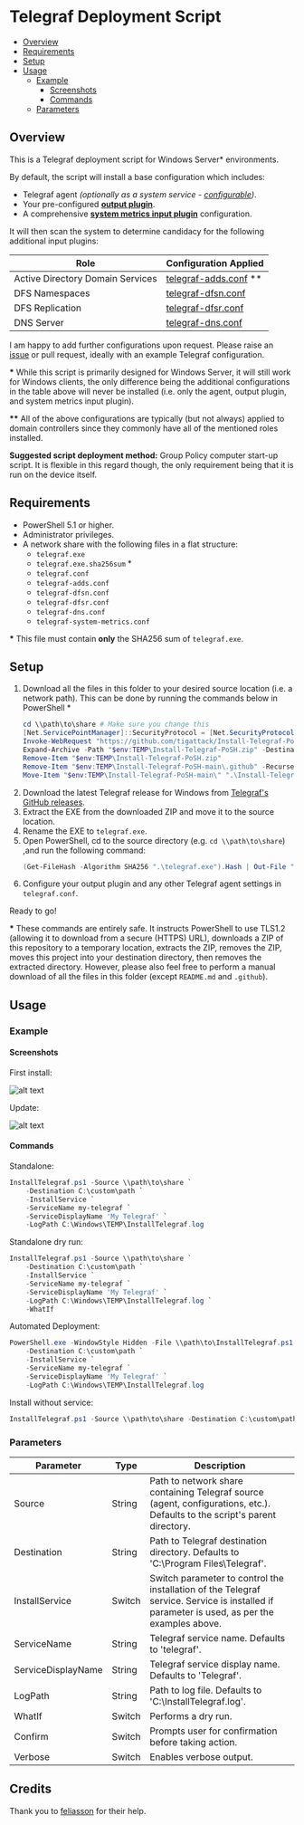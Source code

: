 # Telegraf Deployment Script

* [Overview](#overview)
* [Requirements](#requirements)
* [Setup](#setup)
* [Usage](#usage)
  * [Example](#example)
    * [Screenshots](#screenshots)
    * [Commands](#commands)
  * [Parameters](#parameters)

## Overview

This is a Telegraf deployment script for Windows Server* environments.

By default, the script will install a base configuration which includes:

* Telegraf agent *(optionally as a system service - [configurable](#parameters))*.
* Your pre-configured [**output plugin**](telegraf.conf).
* A comprehensive [**system metrics input plugin**](telegraf-system-metrics.conf) configuration.

It will then scan the system to determine candidacy for the following additional input plugins:

| Role                             	| Configuration Applied                       	|
|----------------------------------	|---------------------------------------------	|
| Active Directory Domain Services 	| [telegraf-adds.conf](telegraf-adds.conf) ** 	|
| DFS Namespaces                   	| [telegraf-dfsn.conf](telegraf-dfsn.conf)    	|
| DFS Replication                  	| [telegraf-dfsr.conf](telegraf-dfsr.conf)    	|
| DNS Server                       	| [telegraf-dns.conf](telegraf-dns.conf)      	|

I am happy to add further configurations upon request.
Please raise an [issue](https://github.com/tigattack/Install-Telegraf-PoSH/issues/new?assignees=tigattack&labels=enhancement&title=Configuration%20Request%20-%20) or pull request, ideally with an example Telegraf configuration.

**\*** While this script is primarily designed for Windows Server, it will still work for Windows clients, the only difference being the additional configurations in the table above will never be installed (i.e. only the agent, output plugin, and system metrics input plugin).

**\*\*** All of the above configurations are typically (but not always) applied to domain controllers since they commonly have all of the mentioned roles installed.

**Suggested script deployment method:** Group Policy computer start-up script.
It is flexible in this regard though, the only requirement being that it is run on the device itself.

## Requirements

* PowerShell 5.1 or higher.
* Administrator privileges.
* A network share with the following files in a flat structure:
    * `telegraf.exe`
    * `telegraf.exe.sha256sum` *
    * `telegraf.conf`
    * `telegraf-adds.conf`
    * `telegraf-dfsn.conf`
    * `telegraf-dfsr.conf`
    * `telegraf-dns.conf`
    * `telegraf-system-metrics.conf`

**\*** This file must contain **only** the SHA256 sum of `telegraf.exe`.

## Setup

1. Download all the files in this folder to your desired source location (i.e. a network path).
    This can be done by running the commands below in PowerShell *
    ```PowerShell
    cd \\path\to\share # Make sure you change this
    [Net.ServicePointManager]::SecurityProtocol = [Net.SecurityProtocolType]::Tls12
    Invoke-WebRequest "https://github.com/tigattack/Install-Telegraf-PoSH/archive/refs/heads/main.zip" -OutFile "$env:TEMP\Install-Telegraf-PoSH.zip"
    Expand-Archive -Path "$env:TEMP\Install-Telegraf-PoSH.zip" -DestinationPath "$env:TEMP\"
    Remove-Item "$env:TEMP\Install-Telegraf-PoSH.zip"
    Remove-Item "$env:TEMP\Install-Telegraf-PoSH-main\.github" -Recurse
    Move-Item "$env:TEMP\Install-Telegraf-PoSH-main\" ".\Install-Telegraf"
    ```
2. Download the latest Telegraf release for Windows from [Telegraf's GitHub releases](https://github.com/influxdata/telegraf/releases).
3. Extract the EXE from the downloaded ZIP and move it to the source location.
4. Rename the EXE to `telegraf.exe`.
5. Open PowerShell, cd to the source directory (e.g. `cd \\path\to\share`) ,and run the following command:
    ```PowerShell
    (Get-FileHash -Algorithm SHA256 ".\telegraf.exe").Hash | Out-File ".\telegraf.exe.sha256sum"
    ```
6. Configure your output plugin and any other Telegraf agent settings in `telegraf.conf`.

Ready to go!

**\*** These commands are entirely safe. It instructs PowerShell to use TLS1.2 (allowing it to download from a secure (HTTPS) URL), downloads a ZIP of this repository to a temporary location, extracts the ZIP, removes the ZIP, moves this project into your destination directory, then removes the extracted directory.
However, please also feel free to perform a manual download of all the files in this folder (except `README.md` and `.github`).

## Usage

### Example

#### Screenshots

First install:

![alt text](https://i.tiga.tech/LUlo2/RaFEbuju26.png/raw "First install")

Update:

![alt text](https://i.tiga.tech/LUlo2/zovUBIVo22.png/raw "Update")

#### Commands

Standalone:
```PowerShell
InstallTelegraf.ps1 -Source \\path\to\share `
    -Destination C:\custom\path `
    -InstallService `
    -ServiceName my-telegraf `
    -ServiceDisplayName 'My Telegraf' `
    -LogPath C:\Windows\TEMP\InstallTelegraf.log
```

Standalone dry run:
```PowerShell
InstallTelegraf.ps1 -Source \\path\to\share `
    -Destination C:\custom\path `
    -InstallService `
    -ServiceName my-telegraf `
    -ServiceDisplayName 'My Telegraf' `
    -LogPath C:\Windows\TEMP\InstallTelegraf.log `
    -WhatIf
```

Automated Deployment:
```PowerShell
PowerShell.exe -WindowStyle Hidden -File \\path\to\InstallTelegraf.ps1 -Source \\path\to\share `
    -Destination C:\custom\path `
    -InstallService `
    -ServiceName my-telegraf `
    -ServiceDisplayName 'My Telegraf' `
    -LogPath C:\Windows\TEMP\InstallTelegraf.log
```

Install without service:
```PowerShell
InstallTelegraf.ps1 -Source \\path\to\share -Destination C:\custom\path -LogPath C:\Windows\TEMP\InstallTelegraf.log
```

### Parameters

| Parameter          	| Type   	| Description                                                                                                                	|
|--------------------	|--------	|----------------------------------------------------------------------------------------------------------------------------	|
| Source             	| String 	| Path to network share containing Telegraf source (agent, configurations, etc.). Defaults to the script's parent directory. 	|
| Destination        	| String 	| Path to Telegraf destination directory. Defaults to 'C:\Program Files\Telegraf'.                                           	|
| InstallService     	| Switch 	| Switch parameter to control the installation of the Telegraf service. Service is installed if parameter is used, as per the examples above.      	|
| ServiceName        	| String 	| Telegraf service name. Defaults to 'telegraf'.                                                                             	|
| ServiceDisplayName 	| String 	| Telegraf service display name. Defaults to 'Telegraf'.                                                                     	|
| LogPath            	| String 	| Path to log file. Defaults to 'C:\InstallTelegraf.log'.                                                                    	|
| WhatIf             	| Switch 	| Performs a dry run.                                                                                                        	|
| Confirm            	| Switch 	| Prompts user for confirmation before taking action.                                                                        	|
| Verbose            	| Switch 	| Enables verbose output.                                                                                                    	|

## Credits

Thank you to [feliasson](https://github.com/feliasson) for their help.
